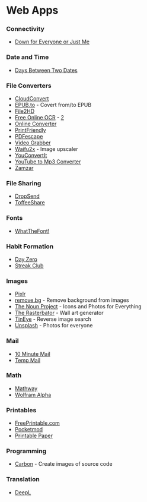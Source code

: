 # Web Apps

### Connectivity

* [Down for Everyone or Just Me](https://downforeveryoneorjustme.com/)

### Date and Time

* [Days Between Two Dates](https://www.timeanddate.com/date/duration.html)

### File Converters

* [CloudConvert](https://cloudconvert.com/)
* [EPUB.to](https://epub.to/) - Covert from/to EPUB
* [File2HD](http://file2hd.com/)
* [Free Online OCR](https://www.newocr.com/) - [2](https://www.onlineocr.net/)
* [Online Converter](https://www.online-convert.com/)
* [PrintFriendly](https://www.printfriendly.com/)
* [PDFescape](https://www.pdfescape.com/windows/)
* [Video Grabber](https://www.videograbber.net/)
* [Waifu2x](https://waifu2x.me/) - Image upscaler
* [YouConvertIt](https://www.youconvertit.com/ConvertFiles.aspx)
* [YouTube to Mp3 Converter](https://www.videograbber.net/)
* [Zamzar](https://www.zamzar.com)

### File Sharing

* [DropSend](https://www.dropsend.com/)
* [ToffeeShare](https://toffeeshare.com/)

### Fonts

* [WhatTheFont!](https://www.myfonts.com/WhatTheFont/)

### Habit Formation

* [Day Zero](https://dayzeroproject.com/)
* [Streak Club](https://streak.club/)

### Images

* [Pixlr](https://pixlr.com/it/)
* [remove.bg](https://www.remove.bg/) - Remove background from images
* [The Noun Project](https://thenounproject.com/) - Icons and Photos for Everything
* [The Rasterbator](https://rasterbator.net/) - Wall art generator
* [TinEye](https://tineye.com/) - Reverse image search
* [Unsplash](https://unsplash.com/) - Photos for everyone

### Mail

* [10 Minute Mail](https://10minutemail.com/)
* [Temp Mail](https://temp-mail.org/)

### Math

* [Mathway](https://www.mathway.com)
* [Wolfram Alpha](https://www.wolframalpha.com/)

### Printables

* [FreePrintable.com](https://www.freeprintable.com/)
* [Pocketmod](https://pocketmod.com/)
* [Printable Paper](https://www.printablepaper.net/)

### Programming

* [Carbon](https://carbon.now.sh/) - Create images of source code

### Translation

* [DeepL](https://www.deepl.com/translator)

